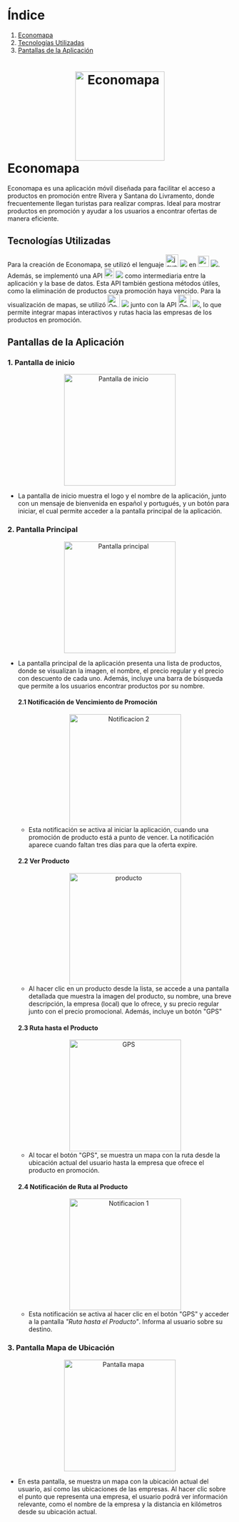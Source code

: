 # Índice

1. [Economapa](#economapa)
2. [Tecnologías Utilizadas](#tecnologías-utilizadas)
3. [Pantallas de la Aplicación](#pantallas-de-la-aplicación)

# <div align="center"><img src="Economapa App/Economapa/app/src/main/res/drawable/Economapa logo.png" alt="Economapa" width="200" style="margin: 0 auto;"></div> Economapa
Economapa es una aplicación móvil diseñada para facilitar el acceso a productos en promoción entre Rivera y Santana do Livramento, donde frecuentemente llegan turistas para realizar compras. Ideal para mostrar productos en promoción y ayudar a los usuarios a encontrar ofertas de manera eficiente. 

## Tecnologías Utilizadas

Para la creación de Economapa, se utilizó el lenguaje <a target="_blank" href="https://raw.githubusercontent.com/devicons/devicon/master/icons/java/java-original.svg" style="display: inline-block;"><img src="https://raw.githubusercontent.com/devicons/devicon/master/icons/java/java-original.svg" alt="java" width="28" height="28" /></a> <img src="https://img.shields.io/badge/-Java-red?style=for-the-badge&color=ea2d2e"> en <a target="_blank" href="https://cdn.jsdelivr.net/gh/devicons/devicon@latest/icons/androidstudio/androidstudio-original.svg" style="display: inline-block;"><img src="https://cdn.jsdelivr.net/gh/devicons/devicon@latest/icons/androidstudio/androidstudio-original.svg" alt="android" width="25" height="25" /></a> <img src="https://img.shields.io/badge/-Android Studio-blue?style=for-the-badge&color=4285f4">. Además, se implementó una API <a target="_blank" href="https://www.vectorlogo.zone/logos/springio/springio-icon.svg" style="display: inline-block;"><img src="https://www.vectorlogo.zone/logos/springio/springio-icon.svg" alt="spring" width="22" height="22" /></a> <img src="https://img.shields.io/badge/-Spring%20Boot-green?style=for-the-badge&color=77bc1f"> como intermediaria entre la aplicación y la base de datos. Esta API también gestiona métodos útiles, como la eliminación de productos cuya promoción haya vencido.
Para la visualización de mapas, se utilizó <img src="https://upload.wikimedia.org/wikipedia/commons/thumb/b/b0/Openstreetmap_logo.svg/1200px-Openstreetmap_logo.svg.png" alt="OpenStreetMap" width="28" height="28" /> </a> <a target="_blank" href="https://www.openstreetmap.org/" style="display: inline-block;"><img src="https://img.shields.io/badge/-Open%20Street%20Map%20(WebView)-green?style=for-the-badge&color=BDE4AA"></a> junto con la API <img src="https://avatars.githubusercontent.com/u/6683114?s=48&v=4" alt="OpenStreetMap" width="28" height="28" /> <a target="_blank" href="https://github.com/osmdroid/osmdroid" style="display: inline-block;"> <img src="https://img.shields.io/badge/-osmdroid-yellow?style=for-the-badge&color=E3FFC5"></a>, lo que permite integrar mapas interactivos y rutas hacia las empresas de los productos en promoción.

## Pantallas de la Aplicación

### 1. Pantalla de inicio
<div align="center">
  <img src="Economapa App/Economapa/app/src/main/res/drawable/1 pantalla inicio.PNG" alt="Pantalla de inicio" width="250" style="margin: 0 auto;">
</div>

- La pantalla de inicio muestra el logo y el nombre de la aplicación, junto con un mensaje de bienvenida en español y portugués, y un botón para iniciar, el cual permite acceder a la pantalla principal de la aplicación.

### 2. Pantalla Principal
<div align="center">
  <img src="Economapa App/Economapa/app/src/main/res/drawable/2 pantalla principal.PNG" alt="Pantalla principal" width="250" style="margin: 0 auto;">
</div>

- La pantalla principal de la aplicación presenta una lista de productos, donde se visualizan la imagen, el nombre, el precio regular y el precio con descuento de cada uno. Además, incluye una barra de búsqueda que permite a los usuarios encontrar productos por su nombre.

  #### 2.1 Notificación de Vencimiento de Promoción
  <div align="center">
    <img src="Economapa App/Economapa/app/src/main/res/drawable/6 notificacion backgroundservice.PNG" alt="Notificacion 2" width="250" style="margin: 0 auto;">
  </div>
    
  - Esta notificación se activa al iniciar la aplicación, cuando una promoción de producto está a punto de vencer. La       notificación aparece cuando faltan tres días para que la oferta expire.

  #### 2.2 Ver Producto
  <div align="center">
    <img src="Economapa App/Economapa/app/src/main/res/drawable/3 ver producto.PNG" alt="producto" width="250" style="margin: 0 auto;">
  </div>
    
  - Al hacer clic en un producto desde la lista, se accede a una pantalla detallada que muestra la imagen del producto, su    nombre, una breve descripción, la empresa (local) que lo ofrece, y su precio regular junto con el precio promocional.       Además, incluye un botón "GPS"

  #### 2.3 Ruta hasta el Producto
  <div align="center">
    <img src="Economapa App/Economapa/app/src/main/res/drawable/4 gps.PNG" alt="GPS" width="250" style="margin: 0 auto;">
  </div>
    
  - Al tocar el botón "GPS", se muestra un mapa con la ruta desde la ubicación actual del usuario hasta la empresa que        ofrece el producto en promoción.

  #### 2.4 Notificación de Ruta al Producto
  <div align="center">
    <img src="Economapa App/Economapa/app/src/main/res/drawable/5 notificacion foregroundservicec.PNG" alt="Notificacion 1" width="250" style="margin: 0 auto;">
  </div>
    
  - Esta notificación se activa al hacer clic en el botón "GPS" y acceder a la pantalla *"Ruta hasta el Producto"*. Informa     al usuario sobre su destino.

### 3. Pantalla Mapa de Ubicación
<div align="center">
  <img src="Economapa App/Economapa/app/src/main/res/drawable/7 mapa.PNG" alt="Pantalla mapa" width="250" style="margin: 0 auto;">
</div>

- En esta pantalla, se muestra un mapa con la ubicación actual del usuario, así como las ubicaciones de las empresas. Al hacer clic sobre el punto que representa una empresa, el usuario podrá ver información relevante, como el nombre de la empresa y la distancia en kilómetros desde su ubicación actual.
